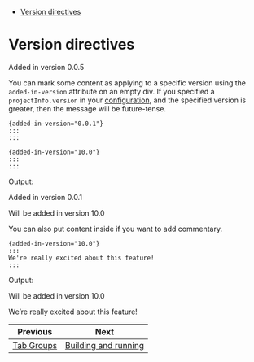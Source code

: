 <!--
  DO NOT EDIT THIS FILE DIRECTLY!
  It is generated by djockey.
-->
- [Version
  directives](../features/version_directives.md#Version-directives)

<div id="Version-directives" class="section" id="Version-directives">

# Version directives

<div class="version-modified added-in-version">

Added in version 0.0.5

</div>

You can mark some content as applying to a specific version using the
`added-in-version` attribute on an empty div. If you specified a
`projectInfo.version` in your
[configuration](../basics/configuration.md#config-reference), and the
specified version is greater, then the message will be future-tense.

```
{added-in-version="0.0.1"}
:::
:::

{added-in-version="10.0"}
:::
:::
```

Output:

<div class="version-modified added-in-version">

Added in version 0.0.1

</div>

<div class="version-modified added-in-version">

Will be added in version 10.0

</div>

You can also put content inside if you want to add commentary.

``` djot
{added-in-version="10.0"}
:::
We're really excited about this feature!
:::
```

Output:

<div class="version-modified added-in-version">

Will be added in version 10.0

We’re really excited about this feature!

</div>

</div>


| Previous | Next |
| - | - |
| [Tab Groups](../features/tab_groups.md) | [Building and running](../contributing/building_and_running.md) |